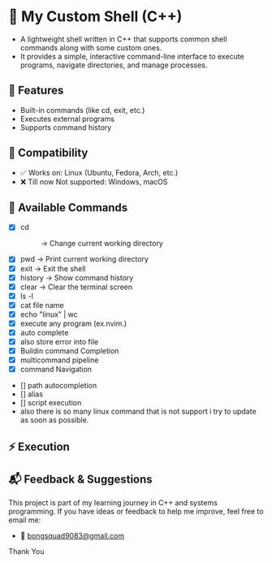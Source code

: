 # 🐚 My Custom Shell (C++)

- A lightweight shell written in C++ that supports common shell commands along with some custom ones.
- It provides a simple, interactive command-line interface to execute programs, navigate directories, and manage processes.

## 🚀 Features

- Built-in commands (like cd, exit, etc.)
- Executes external programs
- Supports command history

## 🐧 Compatibility
- ✅ Works on: Linux (Ubuntu, Fedora, Arch, etc.)
- ❌ Till now Not supported: Windows, macOS 

## 📖 Available Commands
- [x] cd <dir> → Change current working directory
- [x] pwd → Print current working directory
- [x] exit → Exit the shell
- [x] history → Show command history
- [x] clear → Clear the terminal screen
- [x] ls -l
- [x] cat file name
- [x] echo "linux" | wc
- [x] execute any program (ex.nvim.)
- [x] auto complete
- [x] also store error into file
- [x] Buildin command Completion
- [x] multicommand pipeline
- [x] command Navigation

- [] path autocompletion
- [] alias
- [] script execution
- also there is so many linux command that is not support i try to update as soon as possible.

## ⚡ Execution


## 📬 Feedback & Suggestions

This project is part of my learning journey in C++ and systems programming.
If you have ideas or feedback to help me improve, feel free to email me:
- 📧 bongsquad9083@gmail.com

Thank You
